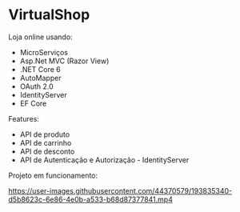 # VirtualShop
Loja online usando: 
- MicroServiços 
- Asp.Net MVC (Razor View) 
- .NET Core 6 
- AutoMapper 
- OAuth 2.0 
- IdentityServer 
- EF Core 

Features:
- API de produto
- API de carrinho
- API de desconto
- API de Autenticação e Autorização - IdentityServer

Projeto em funcionamento:

https://user-images.githubusercontent.com/44370579/193835340-d5b8623c-6e86-4e0b-a533-b68d87377841.mp4


